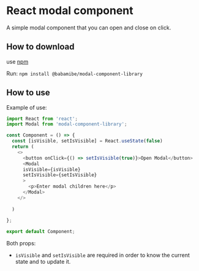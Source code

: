 # React modal component

A simple modal component that you can open and close on click.

## How to download
use [npm](https://npmjs.com/package/@babamibe/modal-component-library)

Run: 
`npm install @babamibe/modal-component-library`

## How to use

Example of use:

```js
import React from 'react';
import Modal from 'modal-component-library';

const Component = () => {
  const [isVisible, setIsVisible] = React.useState(false)
  return (
    <>
      <button onClick={() => setIsVisible(true)}>Open Modal</button>
      <Modal 
      isVisible={isVisible} 
      setIsVisible={setIsVisible}
      >
        <p>Enter modal children here</p>
      </Modal>
    </>
    
  )
  
};

export default Component;
```

Both props:
- `isVisible` and `setIsVisible` are required in order to know the current state and to update it.